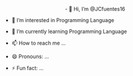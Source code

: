 <p align="center">
- 👋 Hi, I’m @JCfuentes16

- 👀 I’m interested in Programming Language
- 🌱 I’m currently learning Programming Language
- 📫 How to reach me ...
- 😄 Pronouns: ...

- ⚡ Fun fact: ...

</p>
<!---
JCfuentes16/JCfuentes16 is a ✨ special ✨ repository because its `README.md` (this file) appears on your GitHub profile.
You can click the Preview link to take a look at your changes.
--->
